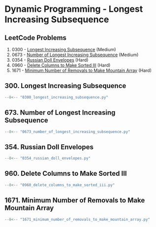 # Dynamic Programming - Longest Increasing Subsequence

## LeetCode Problems

1. 0300 - [Longest Increasing Subsequence](https://leetcode.com/problems/longest-increasing-subsequence/) (Medium)
2. 0673 - [Number of Longest Increasing Subsequence](https://leetcode.com/problems/number-of-longest-increasing-subsequence/) (Medium)
3. 0354 - [Russian Doll Envelopes](https://leetcode.com/problems/russian-doll-envelopes/) (Hard)
4. 0960 - [Delete Columns to Make Sorted III](https://leetcode.com/problems/delete-columns-to-make-sorted-iii/) (Hard)
5. 1671 - [Minimum Number of Removals to Make Mountain Array](https://leetcode.com/problems/minimum-number-of-removals-to-make-mountain-array/) (Hard)

## 300. Longest Increasing Subsequence

```python
--8<-- "0300_longest_increasing_subsequence.py"
```

## 673. Number of Longest Increasing Subsequence

```python
--8<-- "0673_number_of_longest_increasing_subsequence.py"
```

## 354. Russian Doll Envelopes

```python
--8<-- "0354_russian_doll_envelopes.py"
```

## 960. Delete Columns to Make Sorted III

```python
--8<-- "0960_delete_columns_to_make_sorted_iii.py"
```

## 1671. Minimum Number of Removals to Make Mountain Array

```python
--8<-- "1671_minimum_number_of_removals_to_make_mountain_array.py"
```
